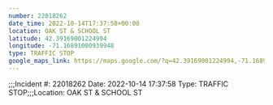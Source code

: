 ```yaml
---
number: 22018262
date_time: 2022-10-14T17:37:58+00:00
location: OAK ST & SCHOOL ST
latitude: 42.39169001224994
longitude: -71.16891000939948
type: TRAFFIC STOP
google_maps_link: https://maps.google.com/?q=42.39169001224994,-71.16891000939948
---
```


;;;Incident #: 22018262   Date: 2022-10-14 17:37:58   Type: TRAFFIC STOP;;;Location: OAK ST & SCHOOL ST
